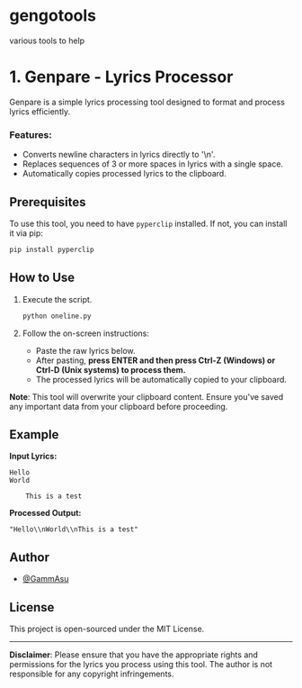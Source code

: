 # gengotools
various tools to help
# 1. Genpare - Lyrics Processor

Genpare is a simple lyrics processing tool designed to format and process lyrics efficiently.

### Features:
- Converts newline characters in lyrics directly to '\n'.
- Replaces sequences of 3 or more spaces in lyrics with a single space.
- Automatically copies processed lyrics to the clipboard.

## Prerequisites
To use this tool, you need to have `pyperclip` installed. If not, you can install it via pip:
```bash
pip install pyperclip
```

## How to Use

1. Execute the script.
    ```bash
    python oneline.py
    ```

2. Follow the on-screen instructions:
    - Paste the raw lyrics below.
    - After pasting,  **press ENTER and then press Ctrl-Z (Windows) or Ctrl-D (Unix systems) to process them.**
    - The processed lyrics will be automatically copied to your clipboard.

**Note**: This tool will overwrite your clipboard content. Ensure you've saved any important data from your clipboard before proceeding.

## Example

**Input Lyrics:**
```
Hello
World

    This is a test
```

**Processed Output:**
```
"Hello\\nWorld\\nThis is a test"
```

## Author

- [@GammAsu](https://github.com/GammAsu)

## License
This project is open-sourced under the MIT License.

---

**Disclaimer**: Please ensure that you have the appropriate rights and permissions for the lyrics you process using this tool. The author is not responsible for any copyright infringements.
